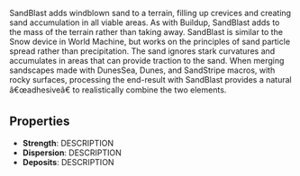 SandBlast adds windblown sand to a terrain, filling up crevices and creating sand accumulation in all viable areas. As with Buildup, SandBlast adds to the mass of the terrain rather than taking away. SandBlast is similar to the Snow device in World Machine, but works on the principles of sand particle spread rather than precipitation. The sand ignores stark curvatures and accumulates in areas that can provide traction to the sand. When merging sandscapes made with DunesSea, Dunes, and SandStripe macros, with rocky surfaces, processing the end-result with SandBlast provides a natural â€œadhesiveâ€ to realistically combine the two elements.

## Properties

- **Strength**: DESCRIPTION
- **Dispersion**: DESCRIPTION
- **Deposits**: DESCRIPTION


